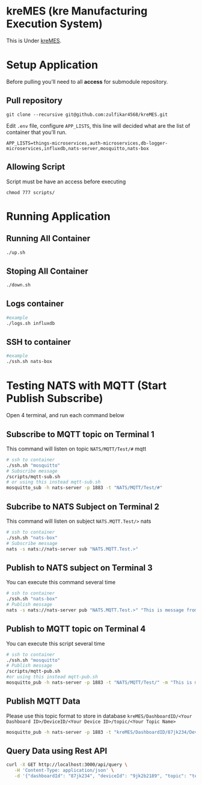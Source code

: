 # kreMES (kre Manufacturing Execution System)
This is Under [kreMES](LICENSE).

# Setup Application
Before pulling you'll need to all **access** for submodule repository.

## Pull repository
```
git clone --recursive git@github.com:zulfikar4568/kreMES.git
```

Edit `.env` file, configure `APP_LISTS`, this line will decided what are the list of container that you'll run.
```
APP_LISTS=things-microservices,auth-microservices,db-logger-microservices,influxdb,nats-server,mosquitto,nats-box
```
## Allowing Script
Script must be have an access before executing
```
chmod 777 scripts/
```

# Running Application

## Running All Container
```bash
./up.sh
```

## Stoping All Container
```bash
./down.sh
```

## Logs container
```bash
#example
./logs.sh influxdb
```

## SSH to container
```bash
#example
./ssh.sh nats-box
```

# Testing NATS with MQTT (Start Publish Subscribe)
Open 4 terminal, and run each command below

## Subscribe to MQTT topic on Terminal 1
This command will listen on topic `NATS/MQTT/Test/#` mqtt
```bash
# ssh to container
./ssh.sh "mosquitto"
# Subscribe message
/scripts/mqtt-sub.sh
# or using this instead mqtt-sub.sh
mosquitto_sub -h nats-server -p 1883 -t "NATS/MQTT/Test/#"
```

## Subcribe to NATS Subject on Terminal 2
This command will listen on subject `NATS.MQTT.Test/>` nats
```bash
# ssh to container
./ssh.sh "nats-box"
# Subscribe message
nats -s nats://nats-server sub "NATS.MQTT.Test.>"
```

## Publish to NATS subject on Terminal 3
You can execute this command several time
```bash
# ssh to container
./ssh.sh "nats-box"
# Publish message
nats -s nats://nats-server pub "NATS.MQTT.Test.>" "This is message from nats"
```

## Publish to MQTT topic on Terminal 4
You can execute this script several time
```bash
# ssh to container
./ssh.sh "mosquitto"
# Publish message
/scripts/mqtt-pub.sh
#or using this instead mqtt-pub.sh
mosquitto_pub -h nats-server -p 1883 -t "NATS/MQTT/Test/" -m "This is message from mqtt"
```


## Publish MQTT Data
Please use this topic format to store in database
`kreMES/DashboardID/<Your Dashboard ID>/DeviceID/<Your Device ID>/topic/<Your Topic Name>`
```bash
mosquitto_pub -h nats-server -p 1883 -t "kreMES/DashboardID/87jk234/DeviceID/9jk2b2189/topic/temp" -m "80.23"
```

## Query Data using Rest API
```bash
curl -X GET http://localhost:3000/api/query \
   -H 'Content-Type: application/json' \
   -d '{"dashboardId": "87jk234", "deviceId": "9jk2b2189", "topic": "temp"}'
```